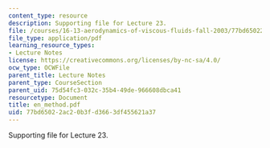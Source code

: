 ```yaml
---
content_type: resource
description: Supporting file for Lecture 23.
file: /courses/16-13-aerodynamics-of-viscous-fluids-fall-2003/77bd65022ac20b3fd3663df455621a37_en_method.pdf
file_type: application/pdf
learning_resource_types:
- Lecture Notes
license: https://creativecommons.org/licenses/by-nc-sa/4.0/
ocw_type: OCWFile
parent_title: Lecture Notes
parent_type: CourseSection
parent_uid: 75d54fc3-032c-35b4-49de-966608dbca41
resourcetype: Document
title: en_method.pdf
uid: 77bd6502-2ac2-0b3f-d366-3df455621a37
---
```

Supporting file for Lecture 23.